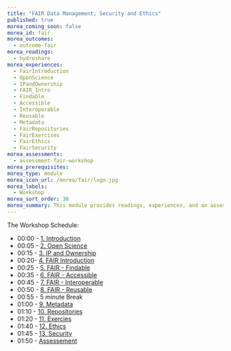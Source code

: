 ```yaml
---
title: "FAIR Data Management, Security and Ethics"
published: true
morea_coming_soon: false
morea_id: fair
morea_outcomes:
  - outcome-fair
morea_readings:
  - hydroshare
morea_experiences:
  - FairIntroduction
  - OpenScience
  - IPandOwnership
  - FAIR_Intro
  - Findable
  - Accessible
  - Interoperable
  - Reusable
  - Metadata
  - FairRepositories
  - FairExercises
  - FairEthics
  - FairSecurity
morea_assessments:
  - assessment-fair-workshop
morea_prerequisites:
morea_type: module
morea_icon_url: /morea/fair/logo.jpg
morea_labels:
  - Workshop
morea_sort_order: 30
morea_summary: This module provides readings, experiences, and an assessment to support the FAIR Data Management workshop held on Friday, October 21, 2022.
---
```


The Workshop Schedule:

* 00:00 - [1. Introduction](../../morea//fair/01-introduction.html)
* 00:05 - [2. Open Science](../../morea//fair/02-OpenScience.html)
* 00:15 -  [3. IP and Ownership](../../morea//fair/03-IPandOwnership.html)
* 00:20-  [4. FAIR Introduction](../../morea//fair/04-FAIR_Intro.html)
* 00:25 -  [5. FAIR - Findable](../../morea//fair/05-Findable.html)
* 00:35 - [6. FAIR - Accessible](../../morea//fair/06-Accessible.html)
* 00:45 -  [7. FAIR - Interoperable](../../morea//fair/07-Interoperable.html)
* 00:50 - [8. FAIR - Reusable](../../morea//fair/08-Reusable.html)
* 00:55 - 5 minute Break
* 01:00 - [9. Metadata](../../morea//fair/09-Metadata.html)
* 01:10 - [10. Repositories](../../morea//fair/09-Repositories.html)
* 01:20 - [11. Exercies](../../morea//fair/10-Exercises.html)
* 01:40 - [12. Ethics](../../morea//fair/11-Ethics.html)
* 01:45 - [13. Security](../../morea//fair/12-Security.html)
* 01:50 - [Assessement](../../morea//fair/assessment-fair-workshop.html)
